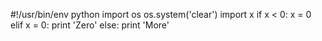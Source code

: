 ﻿#!/usr/bin/env python
import os
os.system('clear')
import x
if x < 0:
   x = 0
elif x = 0:
     print 'Zero'
else:
     print 'More'